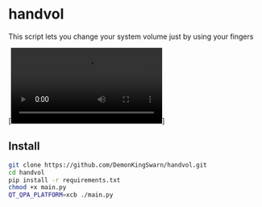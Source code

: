 # handvol

This script lets you change your system volume just by using your fingers

[![handvol_preview.webm](https://github.com/DemonKingSwarn/handvol/raw/master/.assets/handvol_preview.webm)]

## Install

```sh
git clone https://github.com/DemonKingSwarn/handvol.git
cd handvol
pip install -r requirements.txt
chmod +x main.py
QT_QPA_PLATFORM=xcb ./main.py
```
